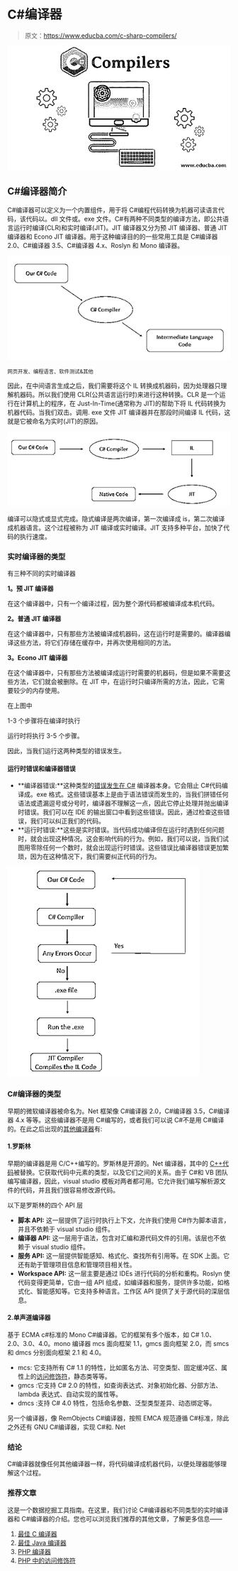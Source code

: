 # C#编译器

> 原文：<https://www.educba.com/c-sharp-compilers/>

![c# compilers final](img/ecc8034907fd781beb831007c994a431.png)



## C#编译器简介

C#编译器可以定义为一个内置组件，用于将 C#编程代码转换为机器可读语言代码，该代码以。dll 文件或。exe 文件。C#有两种不同类型的编译方法，即公共语言运行时编译(CLR)和实时编译(JIT)。JIT 编译器又分为预 JIT 编译器、普通 JIT 编译器和 Econo JIT 编译器。用于这种编译目的的一些常用工具是 C#编译器 2.0、C#编译器 3.5、C#编译器 4.x、Roslyn 和 Mono 编译器。

![c# compilers](img/d25c23ff6564c6e32218bb7e63d8834b.png)



<small>网页开发、编程语言、软件测试&其他</small>

因此，在中间语言生成之后，我们需要将这个 IL 转换成机器码，因为处理器只理解机器码。所以我们使用 CLR(公共语言运行时)来进行这种转换。CLR 是一个运行在计算机上的程序，在 Just-In-Time(通常称为 JIT)的帮助下将 IL 代码转换为机器代码。当我们双击。调用. exe 文件 JIT 编译器并在那段时间编译 IL 代码，这就是它被命名为实时(JIT)的原因。

![c# compilers](img/a348b29f93b706bebb9220e2b3efd659.png)



编译可以隐式或显式完成。隐式编译是两次编译，第一次编译成 is，第二次编译成机器语言。这个过程被称为 JIT 编译或实时编译。JIT 支持多种平台，加快了代码的执行速度。

### 实时编译器的类型

有三种不同的实时编译器

**1。预 JIT 编译器**

在这个编译器中，只有一个编译过程，因为整个源代码都被编译成本机代码。

**2。普通 JIT 编译器**

在这个编译器中，只有那些方法被编译成机器码，这在运行时是需要的。编译器编译这些方法，将它们存储在缓存中，并再次使用相同的方法。

**3。Econo JIT 编译器**

在这个编译器中，只有那些方法被编译成运行时需要的机器码，但是如果不需要这些方法，它们就会被删除。在 JIT 中，在运行时只编译所需的方法，因此，它需要较少的内存使用。

在上图中

1-3 个步骤将在编译时执行

运行时将执行 3-5 个步骤。

因此，当我们运行这两种类型的错误发生。

#### 运行时错误和编译器错误

*   **编译器错误:**这种类型的[错误发生在 C#](https://www.educba.com/csharp-functions/) 编译器本身。它会阻止 C#代码编译成。exe 格式。这些错误基本上是由于语法错误而发生的，当我们拼错任何语法或遗漏逗号或分号时，编译器不理解这一点，因此它停止处理并抛出编译时错误。我们可以在 IDE 的输出窗口中看到这些错误。因此，通过检查这些错误，我们可以纠正我们的代码。
*   **运行时错误:**这些是实时错误。当代码成功编译但在运行时遇到任何问题时，就会出现这种情况。这会影响代码的行为。例如，我们可以说，当我们试图用零除任何一个数时，就会出现运行时错误。这些错误比编译器错误更加繁琐，因为在这种情况下，我们需要纠正代码的行为。

![Run time error](img/bde04ebb8c2ef021ac9385d999e13435.png)



### C#编译器的类型

早期的微软编译器被命名为。Net 框架像 C#编译器 2.0，C#编译器 3.5，C#编译器 4.x 等等。这些编译器不是用 C#编写的，或者我们可以说 C#不是用 C#编译的。在此之后出现的[其他编译器](https://www.educba.com/javascript-compilers/)有:

#### 1.罗斯林

早期的编译器是用 C/C++编写的。罗斯林是开源的。Net 编译器，其中的 [C++代码](https://www.educba.com/c-plus-plus-operators/)被替换。它获取代码中元素的类型，以及它们之间的关系。由于 C#和 VB 团队编写编译器，因此，visual studio 模板对两者都可用。它允许我们编写解析源文件的代码，并且我们很容易修改源代码。

以下是罗斯林的四个 API 层

*   **脚本 API:** 这一层提供了运行时执行上下文，允许我们使用 C#作为脚本语言，并且不依赖于 visual studio 组件。
*   **编译器 API:** 这一层用于语法，包含对汇编和源代码文件的引用。该层也不依赖于 visual studio 组件。
*   **服务 API:** 这一层提供智能感知、格式化、查找所有引用等。在 SDK 上面。它还有助于管理项目信息和管理项目相关性。
*   **Workspace API:** 这一层主要是通过 IDEs 进行代码的分析和重构。Roslyn 使代码变得更简单，它由一组 API 组成，如编译器和服务，提供许多功能，如格式化、智能感知等。它支持多种语言。工作区 API 提供了关于源代码的深层信息。

#### 2.单声道编译器

基于 ECMA c#标准的 Mono C#编译器。它的框架有多个版本，如 C# 1.0、2.0、3.0、4.0。mono 编译器 mcs 面向框架 1.1，gmcs 面向框架 2.0，而 smcs 和 dmcs 分别面向框架 2.1 和 4.0。

*   mcs: 它支持所有 C# 1.1 的特性，比如匿名方法、可空类型、固定缓冲区、属性上的[访问修饰符](https://www.educba.com/access-modifiers-in-c-sharp/)，静态类等等。
*   gmcs :它支持 C# 2.0 的特性，如查询表达式、对象初始化器、分部方法、lambda 表达式、自动实现的属性等。
*   dmcs :支持 C# 4.0 特性，包括命名参数、泛型类型差异、动态绑定等。

另一个编译器，像 RemObjects C#编译器，按照 EMCA 规范遵循 C#标准，除此之外还有 GNU C#编译器，实现 C#和. Net

### 结论

C#编译器就像任何其他编译器一样，将代码编译成机器代码，以便处理器能够理解这个过程。

### 推荐文章

这是一个数据挖掘工具指南。在这里，我们讨论 C#编译器和不同类型的实时编译器和 C#编译器的介绍。您也可以浏览我们推荐的其他文章，了解更多信息——

1.  [最佳 C 编译器](https://www.educba.com/best-c-compilers/)
2.  [最佳 Java 编译器](https://www.educba.com/best-java-compilers/)
3.  [PHP 编译器](https://www.educba.com/php-compiler/)
4.  [PHP 中的访问修饰符](https://www.educba.com/access-modifiers-in-php/)





